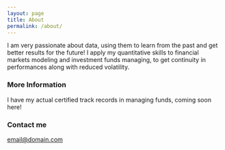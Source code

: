 ```yaml
---
layout: page
title: About
permalink: /about/
---
```


I am very passionate about data, using them to learn from the past and get better results for the future!
I apply my quantitative skills to financial markets modeling and investment funds managing, to get continuity in performances along with reduced volatility.

### More Information

I have my actual certified track records in managing funds, coming soon here!

### Contact me

[email@domain.com](mailto:marco@marcolunardi.com)
